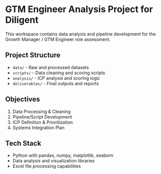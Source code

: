 # GTM Engineer Analysis Project for Diligent

This workspace contains data analysis and pipeline development for the Growth Manager / GTM Engineer role assessment.

## Project Structure

- `data/` - Raw and processed datasets
- `scripts/` - Data cleaning and scoring scripts
- `analysis/` - ICP analysis and scoring logic
- `deliverables/` - Final outputs and reports

## Objectives

1. Data Processing & Cleaning
2. Pipeline/Script Development
3. ICP Definition & Prioritization
4. Systems Integration Plan

## Tech Stack

- Python with pandas, numpy, matplotlib, seaborn
- Data analysis and visualization libraries
- Excel file processing capabilities

